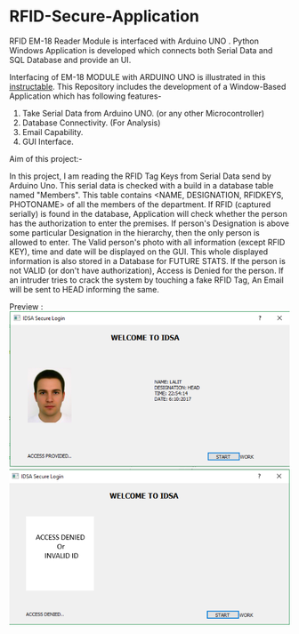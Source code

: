 # RFID-Secure-Application
RFID EM-18 Reader Module is interfaced with Arduino UNO . Python Windows Application is developed which connects both Serial Data and SQL Database and provide an UI.

Interfacing of EM-18 MODULE with ARDUINO UNO is illustrated in this [instructable](https://www.instructables.com/id/EM-18-RFID-Reader-Module-Interfaced-With-Arduino-U/).
This Repository includes the development of a Window-Based Application which has following features-

1. Take Serial Data from Arduino UNO. (or any other Microcontroller)
2. Database Connectivity. (For Analysis)
3. Email Capability. 
4. GUI Interface.

Aim of this project:- 

In this project, I am reading the RFID Tag Keys from Serial Data send by Arduino Uno. This serial data is checked with a build in a database table named "Members". This table contains <NAME, DESIGNATION, RFIDKEYS, PHOTONAME> of all the members of the department. If RFID (captured serially) is found in the database, Application will check whether the person has the authorization to enter the premises. If person's Designation is above some particular Designation in the hierarchy, then the only person is allowed to enter. The Valid person's photo with all information (except RFID KEY), time and date will be displayed on the GUI. This whole displayed information is also stored in a Database for FUTURE STATS. If the person is not VALID (or don't have authorization), Access is Denied for the person. If an intruder tries to crack the system by touching a fake RFID Tag, An Email will be sent to HEAD informing the same.


Preview : 
</br>
![alt text](https://github.com/MCodez/RFID-Secure-Application/blob/master/pyIDSA/accessprovided.PNG " Title Text 1")
</br>
![alt text](https://github.com/MCodez/RFID-Secure-Application/blob/master/pyIDSA/accessdenied.PNG " Title Text 2")
